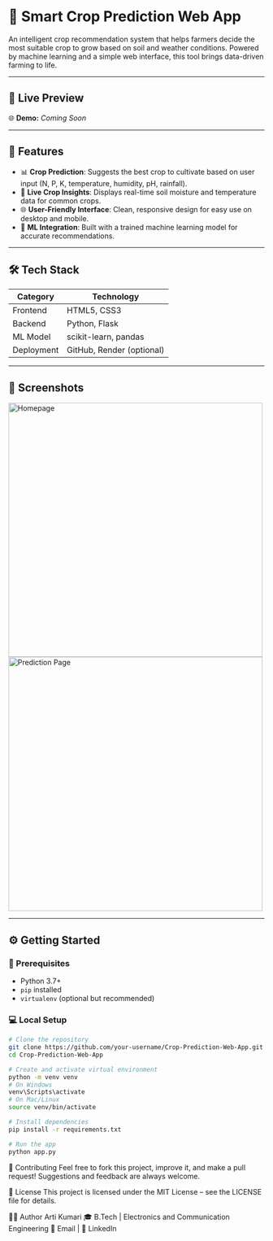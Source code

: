 # 🌾 Smart Crop Prediction Web App

An intelligent crop recommendation system that helps farmers decide the most suitable crop to grow based on soil and weather conditions. Powered by machine learning and a simple web interface, this tool brings data-driven farming to life.

---

## 🚀 Live Preview

🌐 **Demo:** *Coming Soon*  


---

## 🧠 Features

- 📊 **Crop Prediction**: Suggests the best crop to cultivate based on user input (N, P, K, temperature, humidity, pH, rainfall).
- 🌱 **Live Crop Insights**: Displays real-time soil moisture and temperature data for common crops.
- 🌐 **User-Friendly Interface**: Clean, responsive design for easy use on desktop and mobile.
- 🤖 **ML Integration**: Built with a trained machine learning model for accurate recommendations.

---

## 🛠️ Tech Stack

| Category        | Technology                    |
|----------------|-------------------------------|
| Frontend       | HTML5, CSS3                   |
| Backend        | Python, Flask                 |
| ML Model       | scikit-learn, pandas          |
| Deployment     | GitHub, Render (optional)     |

---

## 📸 Screenshots

<img src="C:\Users\artik\OneDrive\Desktop\Documents\s1.png" alt="Homepage" width="500" />
<img src="C:\Users\artik\OneDrive\Desktop\Documents\s2.png" alt="Prediction Page" width="500" />

---

## ⚙️ Getting Started

### 🔧 Prerequisites

- Python 3.7+
- `pip` installed
- `virtualenv` (optional but recommended)

### 💻 Local Setup

```bash
# Clone the repository
git clone https://github.com/your-username/Crop-Prediction-Web-App.git
cd Crop-Prediction-Web-App

# Create and activate virtual environment
python -m venv venv
# On Windows
venv\Scripts\activate
# On Mac/Linux
source venv/bin/activate

# Install dependencies
pip install -r requirements.txt

# Run the app
python app.py

```

🤝 Contributing
Feel free to fork this project, improve it, and make a pull request!
Suggestions and feedback are always welcome.

📄 License
This project is licensed under the MIT License – see the LICENSE file for details.

🙋‍♀️ Author
Arti Kumari
🎓 B.Tech | Electronics and Communication Engineering
📧 Email | 💼 LinkedIn



